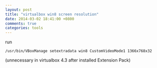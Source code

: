 ```yaml
---
layout: post
title: "virtualbox win8 screen resolution"
date: 2014-03-02 18:41:00 +0800
comments: true
categories: tools
---
```


run
```
/usr/bin/VBoxManage setextradata win8 CustomVideoMode1 1366x768x32
```

(unnecessary in virtualbox 4.3 after installed Extension Pack)